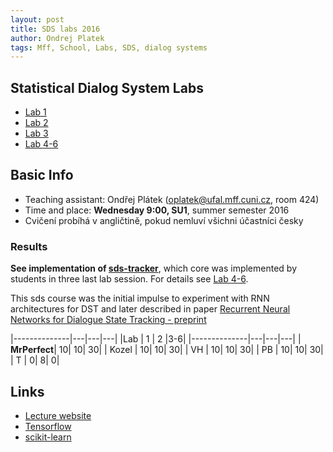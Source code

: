 ```yaml
---
layout: post
title: SDS labs 2016
author: Ondrej Platek
tags: Mff, School, Labs, SDS, dialog systems 
---
```


Statistical Dialog System Labs
------------------------------
- [Lab 1](/2016/02/29/sds-lab-1/)
- [Lab 2](/2016/03/16/sds-lab-2/)
- [Lab 3](/2016/03/22/sds-lab-3/)
- [Lab 4-6](/2016/05/29/sds-lab-4-6/)

Basic Info
----------
- Teaching assistant: Ondřej Plátek (oplatek@ufal.mff.cuni.cz, room 424)
- Time and place: **Wednesday 9:00, SU1**, summer semester 2016
- Cvičení probíhá v angličtině, pokud nemluví všichni účastníci česky


### Results

**See implementation of [sds-tracker](https://github.com/oplatek/sds-tracker)**, which core was implemented by students in three last lab session. 
For details see [Lab 4-6](/2016/05/29/sds-lab-4-6/).

This sds course was the initial impulse to experiment with RNN architectures for DST and later described in paper [Recurrent Neural Networks for Dialogue State Tracking - preprint](https://github.com/UFAL-DSG/itat-slonlp-rnn-dst/raw/master/tags/submitted-version.pdf)

|--------------|---|---|---|
|Lab           | 1 | 2 |3-6|
|--------------|---|---|---|
| **MrPerfect**| 10| 10| 30|
| Kozel        | 10| 10| 30|
| VH           | 10| 10| 30|
| PB           | 10| 10| 30|
| T            |  0|  8|  0|

Links
-----
- [Lecture website][lecture]
- [Tensorflow][tensorflow]
- [scikit-learn][scikit-learn]


[lecture]: https://ufal.mff.cuni.cz/~jurcicek/NPFL099-SDS-2014LS/
[scikit-learn]: http://scikit-learn.org/stable/
[tensorflow]: https://www.tensorflow.org/
